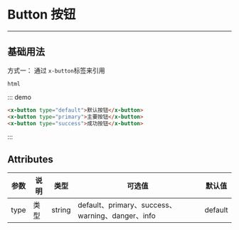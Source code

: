 # Button 按钮

----

## 基础用法

方式一：
通过 `x-button`标签来引用

```html```

<x-button-demo></x-button-demo>

::: demo

```html
<x-button type="default">默认按钮</x-button>
<x-button type="primary">主要按钮</x-button>
<x-button type="success">成功按钮</x-button>
```

:::

## Attributes
| 参数 | 说明 | 类型   | 可选值                                           | 默认值  |
| ---- | ---- | ------ | ------------------------------------------------ | ------- |
| type | 类型 | string | default、primary、success、warning、danger、info | default |
